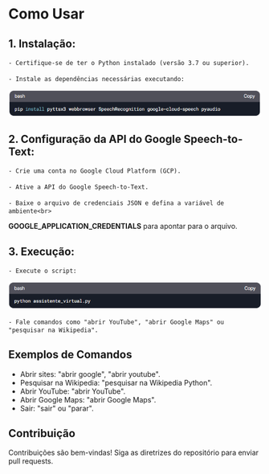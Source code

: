 # Como Usar

## 1. Instalação:

    - Certifique-se de ter o Python instalado (versão 3.7 ou superior).

    - Instale as dependências necessárias executando:

<img src= "images/img_documents/imagem1-1.png" />

## 2. Configuração da API do Google Speech-to-Text:

    - Crie uma conta no Google Cloud Platform (GCP).

    - Ative a API do Google Speech-to-Text.

    - Baixe o arquivo de credenciais JSON e defina a variável de ambiente<br>
**GOOGLE_APPLICATION_CREDENTIALS** para apontar para o arquivo.

## 3. Execução:

    - Execute o script:
      
<img src= "images/img_documents/imagem1-2.png" />

    - Fale comandos como "abrir YouTube", "abrir Google Maps" ou "pesquisar na Wikipedia".

## Exemplos de Comandos

- Abrir sites: "abrir google", "abrir youtube".
- Pesquisar na Wikipedia: "pesquisar na Wikipedia Python".
- Abrir YouTube: "abrir YouTube".
- Abrir Google Maps: "abrir Google Maps".
- Sair: "sair" ou "parar".

## Contribuição
Contribuições são bem-vindas! Siga as diretrizes do repositório para enviar pull requests.









    

